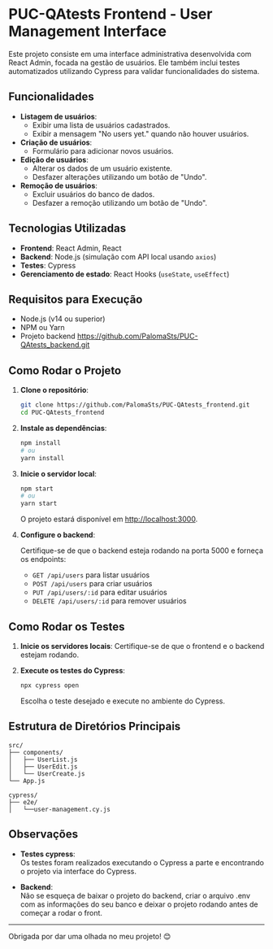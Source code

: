 # PUC-QAtests Frontend - User Management Interface

Este projeto consiste em uma interface administrativa desenvolvida com React Admin, focada na gestão de usuários. Ele também inclui testes automatizados utilizando Cypress para validar funcionalidades do sistema.

## Funcionalidades

- **Listagem de usuários**:
  - Exibir uma lista de usuários cadastrados.
  - Exibir a mensagem "No users yet." quando não houver usuários.
- **Criação de usuários**:
  - Formulário para adicionar novos usuários.
- **Edição de usuários**:
  - Alterar os dados de um usuário existente.
  - Desfazer alterações utilizando um botão de "Undo".
- **Remoção de usuários**:
  - Excluir usuários do banco de dados.
  - Desfazer a remoção utilizando um botão de "Undo".

## Tecnologias Utilizadas

- **Frontend**: React Admin, React
- **Backend**: Node.js (simulação com API local usando `axios`)
- **Testes**: Cypress
- **Gerenciamento de estado**: React Hooks (`useState`, `useEffect`)

## Requisitos para Execução

- Node.js (v14 ou superior)
- NPM ou Yarn
- Projeto backend https://github.com/PalomaSts/PUC-QAtests_backend.git

## Como Rodar o Projeto

1. **Clone o repositório**:

   ```bash
   git clone https://github.com/PalomaSts/PUC-QAtests_frontend.git
   cd PUC-QAtests_frontend
   ```

2. **Instale as dependências**:

   ```bash
   npm install
   # ou
   yarn install
   ```

3. **Inicie o servidor local**:

   ```bash
   npm start
   # ou
   yarn start
   ```

   O projeto estará disponível em [http://localhost:3000](http://localhost:3000).

4. **Configure o backend**:

   Certifique-se de que o backend esteja rodando na porta 5000 e forneça os endpoints:

   - `GET /api/users` para listar usuários
   - `POST /api/users` para criar usuários
   - `PUT /api/users/:id` para editar usuários
   - `DELETE /api/users/:id` para remover usuários

## Como Rodar os Testes

1. **Inicie os servidores locais**:
   Certifique-se de que o frontend e o backend estejam rodando.

2. **Execute os testes do Cypress**:

   ```bash
   npx cypress open
   ```

   Escolha o teste desejado e execute no ambiente do Cypress.

## Estrutura de Diretórios Principais

```plaintext
src/
├── components/
│   ├── UserList.js
│   ├── UserEdit.js
│   └── UserCreate.js
└── App.js

cypress/
├── e2e/
│   └──user-management.cy.js

```

## **Observações**

- **Testes cypress**:  
  Os testes foram realizados executando o Cypress a parte e encontrando o projeto via interface do Cypress.

- **Backend**:  
  Não se esqueça de baixar o projeto do backend, criar o arquivo .env com as informações do seu banco e deixar o projeto rodando antes de começar a rodar o front.

---

Obrigada por dar uma olhada no meu projeto! 😊
